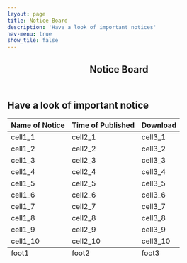 ```yaml
---
layout: page
title: Notice Board
description: 'Have a look of important notices'
nav-menu: true
show_tile: false
---
```

<!-- Main -->
<div id="main" class="alt">

<!-- One -->
<section id="one">
	<div class="inner">
		<header class="major">
			<h1>Notice Board</h1>
		</header>
    <!-- Content -->
<h2 id="content">Have a look of important notice</h2>
		<table class="paleBlueRows">
<thead>
<tr>
<th>Name of Notice</th>
<th>Time of Published</th>
<th>Download</th>
</tr>
</thead>
<tfoot>
<tr>
<td>foot1</td>
<td>foot2</td>
<td>foot3</td>
</tr>
</tfoot>
<tbody>
<tr>
<td>cell1_1</td>
<td>cell2_1</td>
<td>cell3_1</td>
</tr>
<tr>
<td>cell1_2</td>
<td>cell2_2</td>
<td>cell3_2</td>
</tr>
<tr>
<td>cell1_3</td>
<td>cell2_3</td>
<td>cell3_3</td>
</tr>
<tr>
<td>cell1_4</td>
<td>cell2_4</td>
<td>cell3_4</td>
</tr>
<tr>
<td>cell1_5</td>
<td>cell2_5</td>
<td>cell3_5</td>
</tr>
<tr>
<td>cell1_6</td>
<td>cell2_6</td>
<td>cell3_6</td>
</tr>
<tr>
<td>cell1_7</td>
<td>cell2_7</td>
<td>cell3_7</td>
</tr>
<tr>
<td>cell1_8</td>
<td>cell2_8</td>
<td>cell3_8</td>
</tr>
<tr>
<td>cell1_9</td>
<td>cell2_9</td>
<td>cell3_9</td>
</tr>
<tr>
<td>cell1_10</td>
<td>cell2_10</td>
<td>cell3_10</td>
</tr>
</tbody>
</table>


